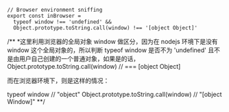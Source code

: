 ```
// Browser environment sniffing
export const inBrowser =
  typeof window !== 'undefined' &&
  Object.prototype.toString.call(window) !== '[object Object]'
```

/**
*这里利用浏览器的全局对象 window 做区分，因为在 nodejs 环境下是没有 window 这个全局对象的，所以判断 typeof window 是否不为 'undefined' 
且不是由用户自己创建的一个普通对象，如果是的话， Object.prototype.toString.call(window) // === [object Object]

而在浏览器环境下，则是这样的情况：

typeof window
// "object"
Object.prototype.toString.call(window)
// "[object Window]"
**/
